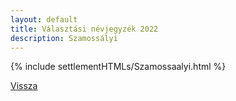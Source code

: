```yaml
---
layout: default
title: Választási névjegyzék 2022
description: Szamossályi
---
```


{% include settlementHTMLs/Szamossaalyi.html %}

[Vissza](./)